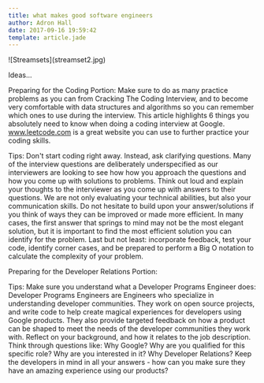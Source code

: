 ```yaml
---
title: what makes good software engineers
author: Adron Hall
date: 2017-09-16 19:59:42
template: article.jade
---
```

<span class="more"></span>

<div class="image float-right">
    ![Streamsets](streamset2.jpg)
</div>

Ideas...

Preparing for the Coding Portion:
Make sure to do as many practice problems as you can from Cracking The Coding Interview, and to become very comfortable with data structures and algorithms so you can remember which ones to use during the interview.
This article highlights 6 things you absolutely need to know when doing a coding interview at Google.
www.leetcode.com is a great website you can use to further practice your coding skills.

Tips:
Don't start coding right away. Instead, ask clarifying questions. Many of the interview questions are deliberately underspecified as our interviewers are looking to see how how you approach the questions and how you come up with solutions to problems.
Think out loud and explain your thoughts to the interviewer as you come up with answers to their questions. We are not only evaluating your technical abilities, but also your communication skills.
Do not hesitate to build upon your answer/solutions if you think of ways they can be improved or made more efficient.  In many cases, the first answer that springs to mind may not be the most elegant solution, but it is important to find the most efficient solution you can identify for the problem.
Last but not least: incorporate feedback, test your code, identify corner cases, and be prepared to perform a Big O notation to calculate the complexity of your problem.

Preparing for the Developer Relations Portion:

Tips:
Make sure you understand what a Developer Programs Engineer does:
Developer Programs Engineers are Engineers who specialize in understanding developer communities. They work on open source projects, and write code to help create magical experiences for developers using Google products. They also provide targeted feedback on how a product can be shaped to meet the needs of the developer communities they work with.
Reflect on your background, and how it relates to the job description. Think through questions like: Why Google? Why are you qualified for this specific role? Why are you interested in it? Why Developer Relations?
Keep the developers in mind in all your answers - how can you make sure they have an amazing experience using our products?
